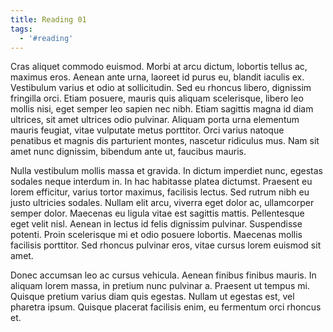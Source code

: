 ```yaml
---
title: Reading 01
tags:
  - '#reading'
---
```


Cras aliquet commodo euismod. Morbi at arcu dictum, lobortis tellus ac, maximus eros. Aenean ante urna, laoreet id purus eu, blandit iaculis ex. Vestibulum varius et odio at sollicitudin. Sed eu rhoncus libero, dignissim fringilla orci. Etiam posuere, mauris quis aliquam scelerisque, libero leo mollis nisi, eget semper leo sapien nec nibh. Etiam sagittis magna id diam ultrices, sit amet ultrices odio pulvinar. Aliquam porta urna elementum mauris feugiat, vitae vulputate metus porttitor. Orci varius natoque penatibus et magnis dis parturient montes, nascetur ridiculus mus. Nam sit amet nunc dignissim, bibendum ante ut, faucibus mauris.

Nulla vestibulum mollis massa et gravida. In dictum imperdiet nunc, egestas sodales neque interdum in. In hac habitasse platea dictumst. Praesent eu lorem efficitur, varius tortor maximus, facilisis lectus. Sed rutrum nibh eu justo ultricies sodales. Nullam elit arcu, viverra eget dolor ac, ullamcorper semper dolor. Maecenas eu ligula vitae est sagittis mattis. Pellentesque eget velit nisl. Aenean in lectus id felis dignissim pulvinar. Suspendisse potenti. Proin scelerisque mi et odio posuere lobortis. Maecenas mollis facilisis porttitor. Sed rhoncus pulvinar eros, vitae cursus lorem euismod sit amet.

Donec accumsan leo ac cursus vehicula. Aenean finibus finibus mauris. In aliquam lorem massa, in pretium nunc pulvinar a. Praesent ut tempus mi. Quisque pretium varius diam quis egestas. Nullam ut egestas est, vel pharetra ipsum. Quisque placerat facilisis enim, eu fermentum orci rhoncus et.
